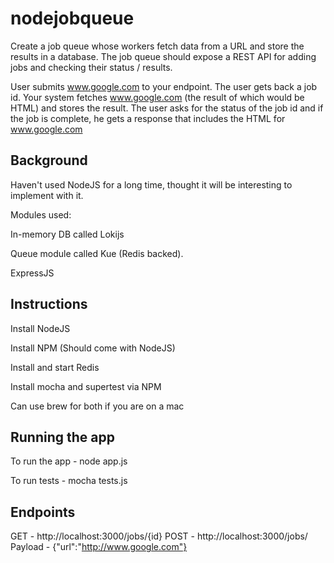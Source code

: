 # nodejobqueue

Create a job queue whose workers fetch data from a URL and store the results in a database.  The job queue should expose a REST API for adding jobs and checking their status / results.

User submits www.google.com to your endpoint.  The user gets back a job id. Your system fetches www.google.com (the result of which would be HTML) and stores the result.  The user asks for the status of the job id and if the job is complete, he gets a response that includes the HTML for www.google.com

## Background
Haven't used NodeJS for a long time, thought it will be interesting to implement with it.

Modules used:

In-memory DB called Lokijs

Queue module called Kue (Redis backed).

ExpressJS


## Instructions
Install NodeJS

Install NPM (Should come with NodeJS)

Install and start Redis

Install mocha and supertest via NPM


Can use brew for both if you are on a mac


## Running the app
To run the app - node app.js

To run tests - mocha tests.js

## Endpoints

GET - http://localhost:3000/jobs/{id}
POST - http://localhost:3000/jobs/
Payload - {"url":"http://www.google.com"}

